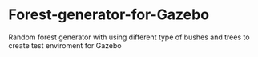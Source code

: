 # Forest-generator-for-Gazebo
Random forest generator with using different type of bushes and trees to create test enviroment for Gazebo
